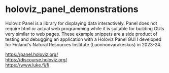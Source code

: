 # holoviz_panel_demonstrations
Holoviz Panel is a library for displaying data interactively. Panel does not require html or actual web programming while it is suitable for building GUIs very similar to web pages. These example snippets are a side product of testing and debugging an application with a Holoviz Panel GUI I developed for Finland's Natural Resources Institute (Luonnonvarakeskus) in 2023-24.

https://panel.holoviz.org/ <br>
https://discourse.holoviz.org/ <br>
https://www.luke.fi/fi
